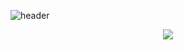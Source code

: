 ![header](https://capsule-render.vercel.app/api?type=waving&color=gradient&height=160&section=header&text=Hi!%20I'm%20Haemin!&fontAlign=75&fontAlignY=30&fontSize=40&fontColor=000000?height=300&)
<div align="center">

  <img src = "https://user-images.githubusercontent.com/121204952/221412355-601d580f-056f-45cc-ba5d-e765485f3202.gif">
</div>
